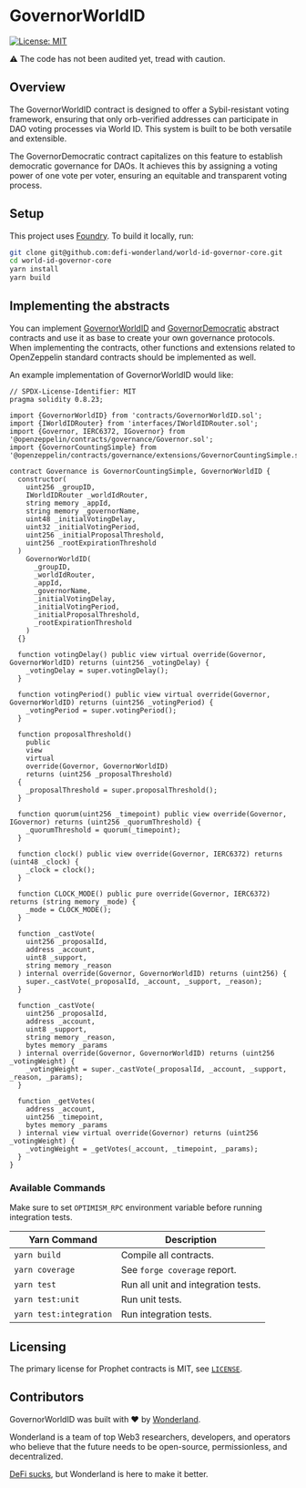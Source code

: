 # GovernorWorldID

[![License: MIT](https://img.shields.io/badge/License-MIT-blue.svg)](https://github.com/defi-wonderland/world-id-governor-core/blob/main/LICENSE)

⚠️ The code has not been audited yet, tread with caution.

## Overview

The GovernorWorldID contract is designed to offer a Sybil-resistant voting framework, ensuring that only orb-verified addresses can participate in DAO voting processes via World ID. This system is built to be both versatile and extensible. 

The GovernorDemocratic contract capitalizes on this feature to establish democratic governance for DAOs. It achieves this by assigning a voting power of one vote per voter, ensuring an equitable and transparent voting process.

## Setup

This project uses [Foundry](https://book.getfoundry.sh/). To build it locally, run:

```sh
git clone git@github.com:defi-wonderland/world-id-governor-core.git
cd world-id-governor-core
yarn install
yarn build
```

## Implementing the abstracts

You can implement [GovernorWorldID](src/contracts/GovernorWorldID.sol) and [GovernorDemocratic](src/contracts/GovernorDemocratic.sol) abstract contracts and use it as base to create your own governance protocols.
When implementing the contracts, other functions and extensions related to OpenZeppelin standard contracts should be implemented as well.

An example implementation of GovernorWorldID would like:

```solidity
// SPDX-License-Identifier: MIT
pragma solidity 0.8.23;

import {GovernorWorldID} from 'contracts/GovernorWorldID.sol';
import {IWorldIDRouter} from 'interfaces/IWorldIDRouter.sol';
import {Governor, IERC6372, IGovernor} from '@openzeppelin/contracts/governance/Governor.sol';
import {GovernorCountingSimple} from '@openzeppelin/contracts/governance/extensions/GovernorCountingSimple.sol';

contract Governance is GovernorCountingSimple, GovernorWorldID {
  constructor(
    uint256 _groupID,
    IWorldIDRouter _worldIdRouter,
    string memory _appId,
    string memory _governorName,
    uint48 _initialVotingDelay,
    uint32 _initialVotingPeriod,
    uint256 _initialProposalThreshold,
    uint256 _rootExpirationThreshold
  )
    GovernorWorldID(
      _groupID,
      _worldIdRouter,
      _appId,
      _governorName,
      _initialVotingDelay,
      _initialVotingPeriod,
      _initialProposalThreshold,
      _rootExpirationThreshold
    )
  {}

  function votingDelay() public view virtual override(Governor, GovernorWorldID) returns (uint256 _votingDelay) {
    _votingDelay = super.votingDelay();
  }

  function votingPeriod() public view virtual override(Governor, GovernorWorldID) returns (uint256 _votingPeriod) {
    _votingPeriod = super.votingPeriod();
  }

  function proposalThreshold()
    public
    view
    virtual
    override(Governor, GovernorWorldID)
    returns (uint256 _proposalThreshold)
  {
    _proposalThreshold = super.proposalThreshold();
  }

  function quorum(uint256 _timepoint) public view override(Governor, IGovernor) returns (uint256 _quorumThreshold) {
    _quorumThreshold = quorum(_timepoint);
  }

  function clock() public view override(Governor, IERC6372) returns (uint48 _clock) {
    _clock = clock();
  }

  function CLOCK_MODE() public pure override(Governor, IERC6372) returns (string memory _mode) {
    _mode = CLOCK_MODE();
  }

  function _castVote(
    uint256 _proposalId,
    address _account,
    uint8 _support,
    string memory _reason
  ) internal override(Governor, GovernorWorldID) returns (uint256) {
    super._castVote(_proposalId, _account, _support, _reason);
  }

  function _castVote(
    uint256 _proposalId,
    address _account,
    uint8 _support,
    string memory _reason,
    bytes memory _params
  ) internal override(Governor, GovernorWorldID) returns (uint256 _votingWeight) {
    _votingWeight = super._castVote(_proposalId, _account, _support, _reason, _params);
  }

  function _getVotes(
    address _account,
    uint256 _timepoint,
    bytes memory _params
  ) internal view virtual override(Governor) returns (uint256 _votingWeight) {
    _votingWeight = _getVotes(_account, _timepoint, _params);
  }
}

```
### Available Commands

Make sure to set `OPTIMISM_RPC` environment variable before running integration tests.

| Yarn Command            | Description                                                |
| ----------------------- | ---------------------------------------------------------- |
| `yarn build`            | Compile all contracts.                                     |
| `yarn coverage`         | See `forge coverage` report.                               |
| `yarn test`             | Run all unit and integration tests.                        |
| `yarn test:unit`        | Run unit tests.                                            |
| `yarn test:integration` | Run integration tests.                                     |

## Licensing

The primary license for Prophet contracts is MIT, see [`LICENSE`](./LICENSE).

## Contributors

GovernorWorldID was built with ❤️ by [Wonderland](https://defi.sucks).

Wonderland is a team of top Web3 researchers, developers, and operators who believe that the future needs to be open-source, permissionless, and decentralized.

[DeFi sucks](https://defi.sucks), but Wonderland is here to make it better.